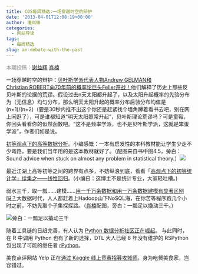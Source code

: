 ```yaml
---
title: COS每周精选:一场穿越时空的辩护
date: '2013-04-01T12:08:19+00:00'
author: 潘岚锋
categories:
  - 网站导读
tags:
  - 每周精选
slug: an-debate-with-the-past
---
```


<span style="color: #888888;">本期投稿：<a href="http://yihui.name/">谢益辉</a> <a href="http://www.road2stat.com/">肖楠</a></span>

一场穿越时空的辩护：[贝叶斯学派代表人物Andrew GELMAN和Christian ROBERT向70年前的概率论巨头Feller开战！](http://www.stat.columbia.edu/~gelman/research/published/feller8.pdf)他们解释了历史上那些反贝叶斯的论据的荒谬。假设过去n天太阳都升起了，以及太阳升起概率的先验分布为（无信息）均匀分布，那么明天太阳升起的概率分布后验分布均值是(n+1)/(n+2)（要是30秒内推不出这个你还是赶紧找个墙角蹲着看书去吧，别在网上闲逛了），可是谁都知道“明天太阳照常升起”，贝叶斯理论荒谬吗？可是童鞋，你回头看看你的似然函数吧。“这不是频率学派，也不是贝叶斯学派，这就是笨蛋学派”，作者们如是说。

[初等观点下的高等数据分析](http://www.stat.cmu.edu/~cshalizi/ADAfaEPoV/)。小编感慨：一本有启发性的本科教材能让学生少走不少弯路，要是我们当年用的是这本教材就好了。（配图来自书中图4.5，旁白：Sound advice when stuck on almost any problem in statistical theory.）![](http://i.imgur.com/DOpFnMN.png)

最近江湖上高等初等之间的跨界有点多，不妨纵浪到底，看看「[高观点下的初等统计学」续集之——线性回归](http://www.johnmyleswhite.com/notebook/2013/03/22/using-norms-to-understand-linear-regression/)。(小编曰：这博主不是统计专业，大家轻吐槽。)

弱水三千，取一瓢……建模……[用一千万条数据和用一万条数据建模有显著区别吗？](http://blog.revolutionanalytics.com/2013/03/lots-of-data-big-data.html)大数据时代，人人都赶着上Hadoop山下NoSQL海，在你苦等程序跑几个小时之前，不妨先取个子集探探路。（<a title="肖楠" href="http://road2stat.com/" target="_blank">肖楠</a>配图，旁白：一瓢足以撬动三千。）

![旁白：一瓢足以撬动三千](http://i.imgur.com/KKywpqS.gif)

随着工具链的日趋完善，有人认为 [Python 数据分析社区正在崛起](http://strata.oreilly.com/2013/03/python-data-tools-just-keep-getting-better.html)。 与此同时，在 R 中调用 Python 也有了新的选择，DTL 大人已经 8 年没有维护的 RSPython 包出现了可能的继任者 [rPython](http://cran.r-project.org/package=rPython)。

美食点评网站 Yelp 正在[通过 Kaggle 线上竞赛招募攻城师](https://www.kaggle.com/c/yelp-recruiting)。身为<span style="text-decoration: line-through;">吃货</span>美食家，岂容错过。
